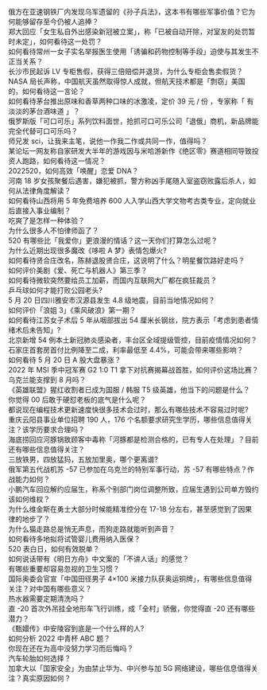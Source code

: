 俄方在亚速钢铁厂内发现乌军遗留的《孙子兵法》，这本书有哪些军事价值？它为何能够留存至今仍被人追捧？  
郑大回应「女生私自外出感染新冠被立案」，称「已被自动开除，对室友的处罚暂时未定」，如何看待这一处罚？  
如何看待常州一女子实名举报医生使用「诱骗和药物控制等手段」迫使与其发生不正当关系？  
长沙市民起诉 LV 专柜售假，获得三倍赔偿并退货，为什么专柜会售卖假货？  
NASA 局长声称，中国航天虽然取得惊人成就，但航天技术都是「剽窃」美国的，如何看待这一言论？  
如何看待茅台推出原味和香草两种口味的冰激凌，定价 39 元 / 份 ，专家称「 有淡淡的茅台酒味道 」？  
俄罗斯版「可口可乐」系列饮料面世，抢抓可口可乐公司「退俄」商机，新品牌能完全代替可口可乐吗？  
师兄发 sci，让我来主笔，说他一作我二作或共同一作，值得吗？  
某论坛一网友称自家研发大半年的游戏因与米哈游新作《绝区零》赛道相同导致投资人跑路，如何看待这一情况？  
2022520，如何高效「唤醒」恋爱 DNA？  
河南 18 岁女孩聚餐后遇害，嫌犯被抓，警方称凶手尾随入室盗窃败露后杀人，如何从法律角度解读？  
如何看待山西将用 5 年免费培养 600 人入学山西大学文物考古类专业，定向就业后直接入事业编制？  
吃爽了是怎样一种体验？  
为什么很多人不怕律师函了？  
520 有哪些比「我爱你」更浪漫的情话？这一天你们打算怎么过呢？  
为什么近期出现很多魔改《哆啦 A 梦》表情包爆火?  
如何看待贤合庄改名，陈赫退股贤合庄，这说明了什么？明星餐饮路好走吗？  
如何评价美剧《爱、死亡与机器人》第三季？  
如何看待微软突然要给员工加薪，而国内互联网大厂都在疯狂裁员？  
乒乓球如何才能打败公园老头?  
5 月 20 日四川雅安市汉源县发生 4.8 级地震，目前当地情况如何？  
如何评价「浪姐 3」《乘风破浪》第一期？  
如何看待江苏女子术后 5 年从咽部拔出 54 厘米长钢丝，院方表示「考虑到患者情绪术后未告知」?  
北京新增 54 例本土新冠肺炎感染者，丰台区全域提级管控，目前疫情情况如何？  
石家庄首套房首付比例降至二成，利率最低至 4.4%，可能会带来哪些影响？  
如何看待 5 月 20 日 A 股大盘暴涨？  
2022 年 MSI 季中冠军赛 G2 1:0 T1 拿下对抗赛揭幕战首胜，如何评价这场比赛？  
乌克兰能支撑到 8 月吗？  
《英雄联盟》猩红收割者已成为国服 / 韩服 T5 级英雄，他当下的问题是什么？  
你觉得 00 后敢于硬怼老板的底气是什么呢？  
都说现在编程技术更新速度快很多技术会过时，那么有哪些技术不容易过时呢?  
重庆云阳县事业单位招聘 190 人，176 个名额要求研究生学历，哪些信息值得关注？该学历要求合理吗？  
海底捞回应河豚锅致顾客中毒称「河豚都是检测合格的，已有专人在处理」？目前还有哪些信息值得关注？  
三放铁男，四放猛犸，五放加里奥，哪个更离谱?  
俄军第五代战机苏 -57 已参加在乌克兰的特别军事行动，苏 -57 有哪些特点？作战能力如何？  
小鹏汽车回应解约应届生，称系个别部门岗位调整所致，应届生遇到公司单方毁约该如何维权？  
为什么维金斯在勇士大部分时候能精准控分在 17-18 分左右，甚至感觉到了因果律的地步了？  
为什么猫走路总是悄无声息，而狗走路就能听到声音？  
如何看待多地拟将试管婴儿费用纳入医保？  
520 表白日，如何有效脱单？  
如何说话带有《明日方舟》中文案的「不讲人话」的感觉？  
有哪些重要却容易忽视的卫生习惯？  
国际奥委会官宣「中国田径男子 4×100 米接力队获奥运铜牌」，有哪些信息值得关注？对中国有哪些意义？  
热水器需要定期清洗吗？  
直 -20 首次外吊挂全地形车飞行训练，成「全村」骄傲，你觉得直 -20 还有哪些潜力？  
《甄嬛传》中安陵容到底是一个什么样的人?  
如何分析 2022 中青杯 ABC 题？  
你现在还在为高中没努力学习而后悔吗？  
汽车轮胎如何选择？  
加拿大以「国家安全」为由禁止华为、中兴参与加 5G 网络建设，哪些信息值得关注？真实原因如何？  
